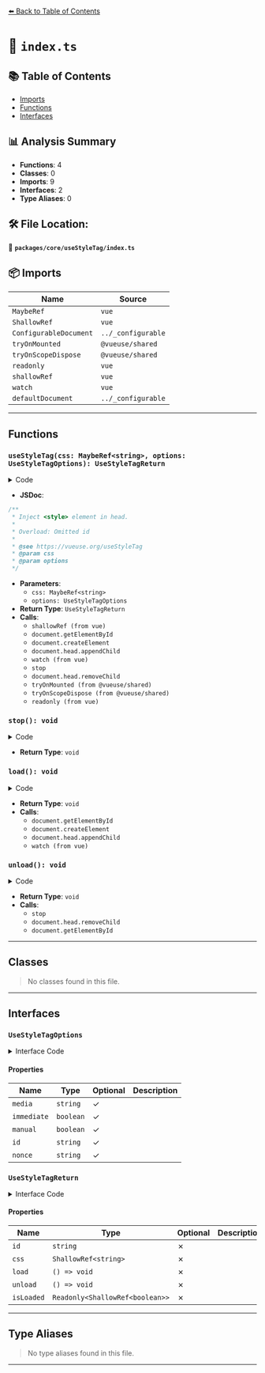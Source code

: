 [⬅️ Back to Table of Contents](../../../index.md)

# 📄 `index.ts`

## 📚 Table of Contents

- [Imports](#imports)
- [Functions](#functions)
- [Interfaces](#interfaces)

## 📊 Analysis Summary

- **Functions**: 4
- **Classes**: 0
- **Imports**: 9
- **Interfaces**: 2
- **Type Aliases**: 0

## 🛠️ File Location:
📂 **`packages/core/useStyleTag/index.ts`**

## 📦 Imports

| Name | Source |
|------|--------|
| `MaybeRef` | `vue` |
| `ShallowRef` | `vue` |
| `ConfigurableDocument` | `../_configurable` |
| `tryOnMounted` | `@vueuse/shared` |
| `tryOnScopeDispose` | `@vueuse/shared` |
| `readonly` | `vue` |
| `shallowRef` | `vue` |
| `watch` | `vue` |
| `defaultDocument` | `../_configurable` |


---

## Functions

### `useStyleTag(css: MaybeRef<string>, options: UseStyleTagOptions): UseStyleTagReturn`

<details><summary>Code</summary>

```ts
export function useStyleTag(
  css: MaybeRef<string>,
  options: UseStyleTagOptions = {},
): UseStyleTagReturn {
  const isLoaded = shallowRef(false)

  const {
    document = defaultDocument,
    immediate = true,
    manual = false,
    id = `vueuse_styletag_${++_id}`,
  } = options

  const cssRef = shallowRef(css)

  let stop = () => { }
  const load = () => {
    if (!document)
      return

    const el = (document.getElementById(id) || document.createElement('style')) as HTMLStyleElement

    if (!el.isConnected) {
      el.id = id
      if (options.nonce)
        el.nonce = options.nonce
      if (options.media)
        el.media = options.media
      document.head.appendChild(el)
    }

    if (isLoaded.value)
      return

    stop = watch(
      cssRef,
      (value) => {
        el.textContent = value
      },
      { immediate: true },
    )

    isLoaded.value = true
  }

  const unload = () => {
    if (!document || !isLoaded.value)
      return
    stop()
    document.head.removeChild(document.getElementById(id) as HTMLStyleElement)
    isLoaded.value = false
  }

  if (immediate && !manual)
    tryOnMounted(load)

  if (!manual)
    tryOnScopeDispose(unload)

  return {
    id,
    css: cssRef,
    unload,
    load,
    isLoaded: readonly(isLoaded),
  }
}
```
</details>

- **JSDoc**:
```ts
/**
 * Inject <style> element in head.
 *
 * Overload: Omitted id
 *
 * @see https://vueuse.org/useStyleTag
 * @param css
 * @param options
 */
```

- **Parameters**:
  - `css: MaybeRef<string>`
  - `options: UseStyleTagOptions`
- **Return Type**: `UseStyleTagReturn`
- **Calls**:
  - `shallowRef (from vue)`
  - `document.getElementById`
  - `document.createElement`
  - `document.head.appendChild`
  - `watch (from vue)`
  - `stop`
  - `document.head.removeChild`
  - `tryOnMounted (from @vueuse/shared)`
  - `tryOnScopeDispose (from @vueuse/shared)`
  - `readonly (from vue)`
### `stop(): void`

<details><summary>Code</summary>

```ts
() => { }
```
</details>

- **Return Type**: `void`
### `load(): void`

<details><summary>Code</summary>

```ts
() => {
    if (!document)
      return

    const el = (document.getElementById(id) || document.createElement('style')) as HTMLStyleElement

    if (!el.isConnected) {
      el.id = id
      if (options.nonce)
        el.nonce = options.nonce
      if (options.media)
        el.media = options.media
      document.head.appendChild(el)
    }

    if (isLoaded.value)
      return

    stop = watch(
      cssRef,
      (value) => {
        el.textContent = value
      },
      { immediate: true },
    )

    isLoaded.value = true
  }
```
</details>

- **Return Type**: `void`
- **Calls**:
  - `document.getElementById`
  - `document.createElement`
  - `document.head.appendChild`
  - `watch (from vue)`
### `unload(): void`

<details><summary>Code</summary>

```ts
() => {
    if (!document || !isLoaded.value)
      return
    stop()
    document.head.removeChild(document.getElementById(id) as HTMLStyleElement)
    isLoaded.value = false
  }
```
</details>

- **Return Type**: `void`
- **Calls**:
  - `stop`
  - `document.head.removeChild`
  - `document.getElementById`

---

## Classes

> No classes found in this file.


---

## Interfaces

### `UseStyleTagOptions`

<details><summary>Interface Code</summary>

```ts
export interface UseStyleTagOptions extends ConfigurableDocument {
  /**
   * Media query for styles to apply
   */
  media?: string

  /**
   * Load the style immediately
   *
   * @default true
   */
  immediate?: boolean

  /**
   * Manual controls the timing of loading and unloading
   *
   * @default false
   */
  manual?: boolean

  /**
   * DOM id of the style tag
   *
   * @default auto-incremented
   */
  id?: string

  /**
   * Nonce value for CSP (Content Security Policy)
   *
   * @default undefined
   */
  nonce?: string
}
```
</details>

#### Properties

| Name | Type | Optional | Description |
|------|------|----------|-------------|
| `media` | `string` | ✓ |  |
| `immediate` | `boolean` | ✓ |  |
| `manual` | `boolean` | ✓ |  |
| `id` | `string` | ✓ |  |
| `nonce` | `string` | ✓ |  |

### `UseStyleTagReturn`

<details><summary>Interface Code</summary>

```ts
export interface UseStyleTagReturn {
  id: string
  css: ShallowRef<string>
  load: () => void
  unload: () => void
  isLoaded: Readonly<ShallowRef<boolean>>
}
```
</details>

#### Properties

| Name | Type | Optional | Description |
|------|------|----------|-------------|
| `id` | `string` | ✗ |  |
| `css` | `ShallowRef<string>` | ✗ |  |
| `load` | `() => void` | ✗ |  |
| `unload` | `() => void` | ✗ |  |
| `isLoaded` | `Readonly<ShallowRef<boolean>>` | ✗ |  |


---

## Type Aliases

> No type aliases found in this file.


---